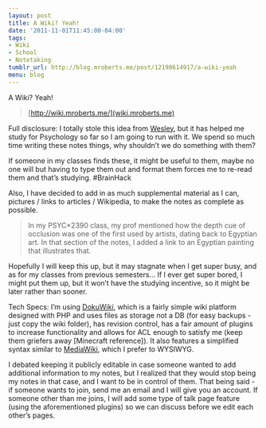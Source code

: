 ```yaml
---
layout: post
title: A Wiki? Yeah!
date: '2011-11-01T11:45:00-04:00'
tags:
- Wiki
- School
- Notetaking
tumblr_url: http://blog.mroberts.me/post/12198614917/a-wiki-yeah
menu: blog
---
```

A Wiki? Yeah!

> [http://wiki.mroberts.me/](wiki.mroberts.me)

Full disclosure: I totally stole this idea from [Wesley](http://blog.tahnok.me/), but it has helped me study for Psychology so far so I am going to run with it. We spend so much time writing these notes things, why shouldn’t we do something with them?

If someone in my classes finds these, it might be useful to them, maybe no one will but having to type them out and format them forces me to re-read them and that’s studying. #BrainHack

Also, I have decided to add in as much supplemental material as I can, pictures / links to articles / Wikipedia, to make the notes as complete as possible.

> In my PSYC*2390 class, my prof mentioned how the depth cue of occlusion was one of the first used by artists, dating back to Egyptian art. In that section of the notes, I added a link to an Egyptian painting that illustrates that.

Hopefully I will keep this up, but it may stagnate when I get super busy, and as for my classes from previous semesters… If I ever get super bored, I might put them up, but it won’t have the studying incentive, so it might be later rather than sooner.

Tech Specs: I’m using [DokuWiki](http://www.dokuwiki.org/), which is a fairly simple wiki platform designed with PHP and uses files as storage not a DB (for easy backups - just copy the wiki folder), has revision control, has a fair amount of plugins to increase functionality and allows for ACL enough to satisfy me (keep them griefers away [Minecraft reference]). It also features a simplified syntax similar to [MediaWiki](http://www.mediawiki.org/), which I prefer to WYSIWYG.

I debated keeping it publicly editable in case someone wanted to add additional information to my notes, but I realized that they would stop being my notes in that case, and I want to be in control of them. That being said - if someone wants to join, send me an email and I will give you an account. If someone other than me joins, I will add some type of talk page feature (using the aforementioned plugins) so we can discuss before we edit each other’s pages.
